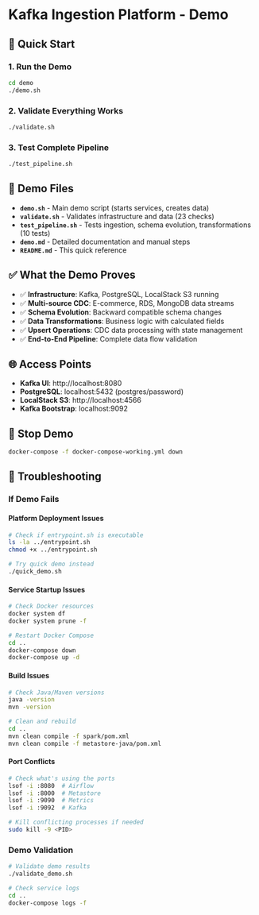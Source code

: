 # Kafka Ingestion Platform - Demo

## 🚀 **Quick Start**

### **1. Run the Demo**
```bash
cd demo
./demo.sh
```

### **2. Validate Everything Works**
```bash
./validate.sh
```

### **3. Test Complete Pipeline**
```bash
./test_pipeline.sh
```

## 📁 **Demo Files**

- **`demo.sh`** - Main demo script (starts services, creates data)
- **`validate.sh`** - Validates infrastructure and data (23 checks)
- **`test_pipeline.sh`** - Tests ingestion, schema evolution, transformations (10 tests)
- **`demo.md`** - Detailed documentation and manual steps
- **`README.md`** - This quick reference

## ✅ **What the Demo Proves**

- ✅ **Infrastructure**: Kafka, PostgreSQL, LocalStack S3 running
- ✅ **Multi-source CDC**: E-commerce, RDS, MongoDB data streams
- ✅ **Schema Evolution**: Backward compatible schema changes
- ✅ **Data Transformations**: Business logic with calculated fields
- ✅ **Upsert Operations**: CDC data processing with state management
- ✅ **End-to-End Pipeline**: Complete data flow validation

## 🌐 **Access Points**

- **Kafka UI**: http://localhost:8080
- **PostgreSQL**: localhost:5432 (postgres/password)
- **LocalStack S3**: http://localhost:4566
- **Kafka Bootstrap**: localhost:9092

## 🛑 **Stop Demo**
```bash
docker-compose -f docker-compose-working.yml down
```

## 🚨 **Troubleshooting**

### **If Demo Fails**

#### **Platform Deployment Issues**
```bash
# Check if entrypoint.sh is executable
ls -la ../entrypoint.sh
chmod +x ../entrypoint.sh

# Try quick demo instead
./quick_demo.sh
```

#### **Service Startup Issues**
```bash
# Check Docker resources
docker system df
docker system prune -f

# Restart Docker Compose
cd ..
docker-compose down
docker-compose up -d
```

#### **Build Issues**
```bash
# Check Java/Maven versions
java -version
mvn -version

# Clean and rebuild
cd ..
mvn clean compile -f spark/pom.xml
mvn clean compile -f metastore-java/pom.xml
```

#### **Port Conflicts**
```bash
# Check what's using the ports
lsof -i :8080  # Airflow
lsof -i :8000  # Metastore
lsof -i :9090  # Metrics
lsof -i :9092  # Kafka

# Kill conflicting processes if needed
sudo kill -9 <PID>
```

### **Demo Validation**
```bash
# Validate demo results
./validate_demo.sh

# Check service logs
cd ..
docker-compose logs -f
```
